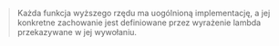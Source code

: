 


> Każda funkcja wyższego rzędu ma uogólnioną implementację, a jej konkretne zachowanie jest definiowane przez wyrażenie lambda przekazywane w jej wywołaniu.













